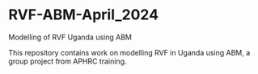 # RVF-ABM-April_2024
Modelling of RVF Uganda using ABM

This repository contains work on modelling RVF in Uganda using ABM, a group project from APHRC training.
